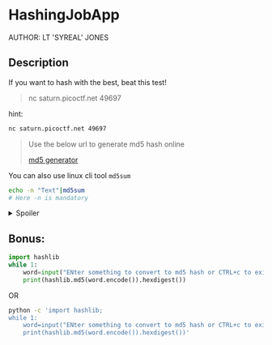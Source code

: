 # HashingJobApp
AUTHOR: LT 'SYREAL' JONES
## Description
If you want to hash with the best, beat this test!
> nc saturn.picoctf.net 49697

hint:
```bash
nc saturn.picoctf.net 49697
```
> Use the below url to generate md5 hash online
>
>[md5 generator](https://gchq.github.io/CyberChef/#recipe=MD5())

You can also use linux cli tool `md5sum`
```bash
echo -n "Text"|md5sum
# Here -n is mandatory
```
<details>
<summary>Spoiler</summary>

picoCTF{4ppl1c4710n_r3c31v3d_3eb82b73}

</details>

## Bonus:
```python
import hashlib
while 1:
    word=input("ENter something to convert to md5 hash or CTRL+c to exit: ")
    print(hashlib.md5(word.encode()).hexdigest())
```
OR
```bash
python -c 'import hashlib;
while 1:
    word=input("ENter something to convert to md5 hash or CTRL+c to exit: ")
    print(hashlib.md5(word.encode()).hexdigest())'
```